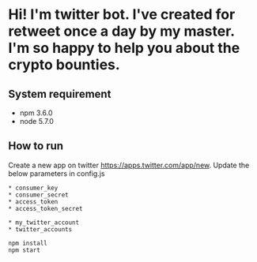 # Hi! I'm twitter bot. I've created for retweet once a day by my master. I'm so happy to help you about the crypto bounties.

## System requirement

 - npm 3.6.0
 - node 5.7.0


## How to run

  Create a new app on twitter https://apps.twitter.com/app/new. Update the below parameters in config.js

    * consumer_key
    * consumer_secret
    * access_token
    * access_token_secret
 
    * my_twitter_account
    * twitter_accounts
 
 
 ```
 npm install
 npm start
 ```


